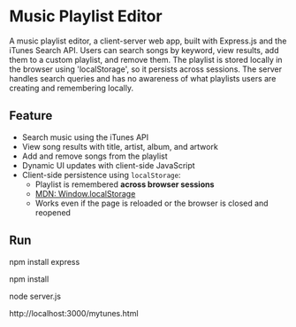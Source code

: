 # Music Playlist Editor
A music playlist editor, a client-server web app, built with Express.js and the iTunes Search API.
Users can search songs by keyword, view results, add them to a custom playlist, and remove them.
The playlist is stored locally in the browser using 'localStorage', so it persists across sessions. 
The server handles search queries and has no awareness of what playlists users are creating and remembering locally.

## Feature
- Search music using the iTunes API
- View song results with title, artist, album, and artwork
- Add and remove songs from the playlist
- Dynamic UI updates with client-side JavaScript
- Client-side persistence using `localStorage`:
  - Playlist is remembered **across browser sessions**
  - [MDN: Window.localStorage](https://developer.mozilla.org/en-US/docs/Web/API/Window/localStorage)
  - Works even if the page is reloaded or the browser is closed and reopened

## Run
npm install express

npm install

node server.js

http://localhost:3000/mytunes.html

